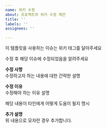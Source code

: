 ```yaml
---
name: 위키 수정
about: 프로젝트의 위키 수정 제안
title: ''
labels: ''
assignees: ''

---
```



이 템플릿을 사용하는 이슈는 위키 태그를 달아주세요

수정 후 해당 이슈에 수정되었음을 알려주세요

**수정 사항**<br>
수정하고자 하는 내용에 대한 간략한 설명

**수정 이유**<br>
수정해야 하는 이유 설명

해당 내용이 타인에게 어떻게 도움이 될지 명시

**추가 설명**<br>
위 내용으로 모자란 경우 추가합니다.
